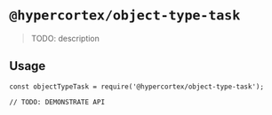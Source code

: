 # `@hypercortex/object-type-task`

> TODO: description

## Usage

```
const objectTypeTask = require('@hypercortex/object-type-task');

// TODO: DEMONSTRATE API
```
